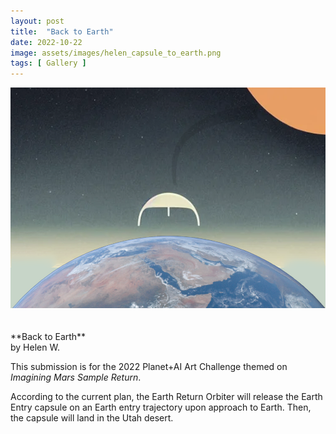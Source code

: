 ```yaml
---
layout: post
title:  "Back to Earth"
date: 2022-10-22
image: assets/images/helen_capsule_to_earth.png
tags: [ Gallery ]
---
```


<div><img src="/assets/images/helen_capsule_to_earth.png" class="img-fluid" alt="style" /></div>
<br/>
<br/>
**Back to Earth**<br/>
by Helen W.<br/>

This submission is for the 2022 Planet+AI Art Challenge themed on *Imagining Mars Sample Return*.   

According to the current plan, the Earth Return Orbiter will release the Earth Entry capsule on an Earth entry trajectory upon approach to Earth. Then, the capsule will land in the Utah desert.




